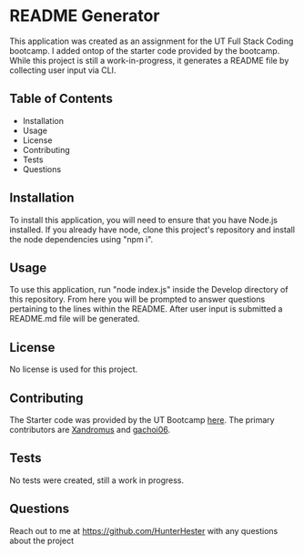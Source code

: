 # README Generator

This application was created as an assignment for the UT Full Stack Coding bootcamp. I added ontop of the starter code provided by the bootcamp. While this project is still a work-in-progress, it generates a README file by collecting user input via CLI.


## Table of Contents


* Installation
* Usage
* License
* Contributing
* Tests
* Questions


## Installation


To install this application, you will need to ensure that you have Node.js installed. If you already have node, clone this project's repository and install the node dependencies using "npm i".


## Usage

To use this application, run "node index.js" inside the Develop directory of this repository. From here you will be prompted to answer questions pertaining to the lines within the README. After user input is submitted a README.md file will be generated.


## License


No license is used for this project.


## Contributing


The Starter code was provided by the UT Bootcamp [here](https://github.com/coding-boot-camp/potential-enigma). The primary contributors are [Xandromus](https://github.com/Xandromus) and [gachoi06](https://github.com/gachoi06).


## Tests

No tests were created, still a work in progress.


## Questions


Reach out to me at https://github.com/HunterHester with any questions about the project
